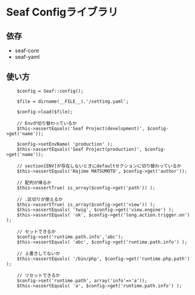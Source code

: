 Seaf Configライブラリ
========================


依存
-----------------------
* seaf-core
* seaf-yaml

使い方
-----------------------

        $config = Seaf::config();

        $file = dirname(__FILE__).'/setting.yaml';

        $config->load($file);

        // Envが切り替わっているか
        $this->assertEquals('Seaf Project(development)', $config->get('name'));

        $config->setEnvName( 'production' );
        $this->assertEquals('Seaf Project(production)', $config->get('name'));

        // section[ENV]が存在しないときにdefaultセクションに切り替わっているか
        $this->assertEquals('Hajime MATSUMOTO', $config->get('author'));

        // 配列が帰るか
        $this->assertTrue( is_array($config->get('path')) );

        // .区切りが使えるか
        $this->assertTrue( is_array($config->get('view')) );
        $this->assertEquals( 'twig', $config->get('view.engine') );
        $this->assertEquals( 'ok', $config->get('long.action.trigger.on') );

        // セットできるか
        $config->set('runtime.path.info','abc');
        $this->assertEquals( 'abc', $config->get('runtime.path.info') );

        // 上書きしてないか
        $this->assertEquals( '/bin/php', $config->get('runtime.php.path') );

        // リセットできるか
        $config->set('runtime.path', array('info'=>'a'));
        $this->assertEquals( 'a', $config->get('runtime.path.info') );
